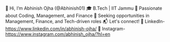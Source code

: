 
👋 Hi, I’m Abhinish Ojha (@Abhinish01)
🎓 B.Tech | IIT Jammu 
👀 Passionate about Coding, Management, and Finance
💼 Seeking opportunities in Management, Finance, and Tech-driven roles
📬 Let's connect!
🔗 LinkedIn-https://www.linkedin.com/in/abhinish-ojha/
📸 Instagram-https://www.instagram.com/abhinish_ojha/?hl=en
